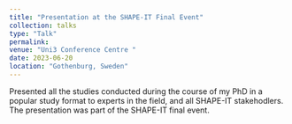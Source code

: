 ```yaml
---
title: "Presentation at the SHAPE-IT Final Event"
collection: talks
type: "Talk"
permalink: 
venue: "Uni3 Conference Centre "
date: 2023-06-20
location: "Gothenburg, Sweden"
---
```


Presented all the studies conducted during the course of my PhD in a popular study format to experts in the field, and all SHAPE-IT stakehodlers. The presentation was part of the SHAPE-IT final event.   
